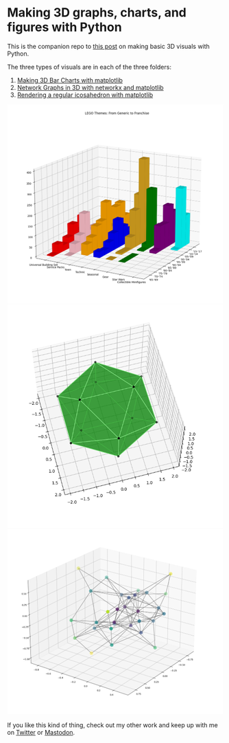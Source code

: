 # Making 3D graphs, charts, and figures with Python

This is the companion repo to [this post](https://seeinglogic.com/posts/intro-to-3d-python/) on making basic 3D visuals with Python.

The three types of visuals are in each of the three folders:

1. [Making 3D Bar Charts with matplotlib](./bar_charts/)
1. [Network Graphs in 3D with networkx and matplotlib](./network_graphs/)
1. [Rendering a regular icosahedron with matplotlib](./icosahedron/)

![3D Bar chart](./pictures/3d_bar_chart.png)
![Regular icosahedron](./pictures/icosahedron.png)
![3D Network graph](./pictures/3d_network_graph.png)

If you like this kind of thing, check out my other work and keep up with me on
[Twitter](https://twitter.com/seeinglogic) or
[Mastodon](https://infosec.exchange/@seeinglogic).
